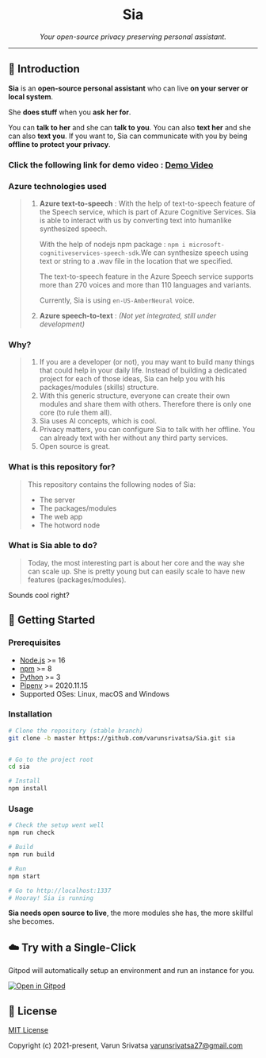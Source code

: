 <h1 align="center">
  Sia
</h1>

_<p align="center">Your open-source privacy preserving personal assistant.</p>_

---

## 👋 Introduction

**Sia** is an **open-source personal assistant** who can live **on your server or local system**.

She **does stuff** when you **ask her for**.

You can **talk to her** and she can **talk to you**.
You can also **text her** and she can also **text you**.
If you want to, Sia can communicate with you by being **offline to protect your privacy**.

### **Click the following link for demo video** : [**Demo Video**](https://drive.google.com/file/d/1F2UxkAHYUbh--oqtS100vYYFTnUx4QKl/view?usp=sharing)

### Azure technologies used

> 1. **Azure text-to-speech** : With the help of text-to-speech feature of the Speech service, which is part of Azure Cognitive Services. Sia is able to interact with us by converting text into humanlike synthesized speech.
>
>    With the help of nodejs npm package : `npm i microsoft-cognitiveservices-speech-sdk`.We can synthesize speech using text or string to a .wav file in the location that we specified.
>
>    The text-to-speech feature in the Azure Speech service supports more than 270 voices and more than 110 languages and variants.
>
>    Currently, Sia is using `en-US-AmberNeural` voice.
>
> 2. **Azure speech-to-text** : _(Not yet integrated, still under development)_

### Why?

> 1. If you are a developer (or not), you may want to build many things that could help in your daily life.
>    Instead of building a dedicated project for each of those ideas, Sia can help you with his
>    packages/modules (skills) structure.
> 2. With this generic structure, everyone can create their own modules and share them with others.
>    Therefore there is only one core (to rule them all).
> 3. Sia uses AI concepts, which is cool.
> 4. Privacy matters, you can configure Sia to talk with her offline. You can already text with her without any third party services.
> 5. Open source is great.

### What is this repository for?

> This repository contains the following nodes of Sia:
>
> - The server
> - The packages/modules
> - The web app
> - The hotword node

### What is Sia able to do?

> Today, the most interesting part is about her core and the way she can scale up. She is pretty young but can easily scale to have new features (packages/modules).

Sounds cool right?

## 🚀 Getting Started

### Prerequisites

- [Node.js](https://nodejs.org/) >= 16
- [npm](https://npmjs.com/) >= 8
- [Python](https://www.python.org/downloads/) >= 3
- [Pipenv](https://docs.pipenv.org) >= 2020.11.15
- Supported OSes: Linux, macOS and Windows

### Installation

```sh
# Clone the repository (stable branch)
git clone -b master https://github.com/varunsrivatsa/Sia.git sia


# Go to the project root
cd sia

# Install
npm install
```

### Usage

```sh
# Check the setup went well
npm run check

# Build
npm run build

# Run
npm start

# Go to http://localhost:1337
# Hooray! Sia is running
```

**Sia needs open source to live**, the more modules she has, the more skillful she becomes.

## ☁️ Try with a Single-Click

Gitpod will automatically setup an environment and run an instance for you.

[![Open in Gitpod](https://gitpod.io/button/open-in-gitpod.svg)](https://gitpod.io/#https://github.com/NXture/Sia)

## 📝 License

[MIT License](https://github.com/NXture/Sia/blob/main/LICENSE.md)

Copyright (c) 2021-present, Varun Srivatsa <varunsrivatsa27@gmail.com>

